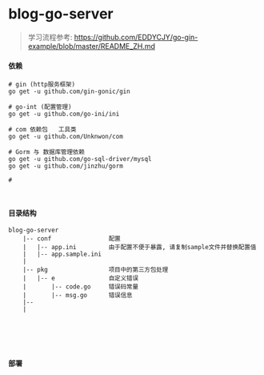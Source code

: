 blog-go-server
===

> 学习流程参考: 
https://github.com/EDDYCJY/go-gin-example/blob/master/README_ZH.md 


#### 依赖
```
# gin (http服务框架)
go get -u github.com/gin-gonic/gin

# go-int (配置管理)
go get -u github.com/go-ini/ini

# com 依赖包   工具类
go get -u github.com/Unknwon/com

# Gorm 与 数据库管理依赖
go get -u github.com/go-sql-driver/mysql
go get -u github.com/jinzhu/gorm

# 



```


#### 目录结构
```
blog-go-server
    |-- conf                配置
    |   |-- app.ini         由于配置不便于暴露, 请复制sample文件并替换配置值
    |   |-- app.sample.ini 
    |    
    |-- pkg                 项目中的第三方包处理
    |   |-- e               自定义错误
    |       |-- code.go     错误码常量
    |       |-- msg.go      错误信息
    |--        
    |
    
    
    
    
           
```


#### 部署


